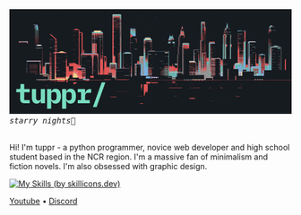 <center><img  src="GX/tupprGH.png" ></center>
<samp><i>starry nights🌌</i></samp> <br> <br>
  

Hi! I'm tuppr - a python programmer, novice web developer and high school student based in the NCR region. I'm a massive fan of minimalism and fiction novels. I'm also obsessed with graphic design.

  

[![My Skills (by skillicons.dev)](https://skillicons.dev/icons?i=html,css,windows,vercel,vscode,py)](https://skillicons.dev)

<a href="https://www.youtube.com/@tupprl">Youtube</a> • <a href="https://discordapp.com/users/1269564846953988179">Discord</a>





